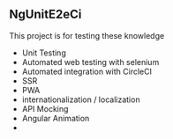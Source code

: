 ## NgUnitE2eCi

This project is for testing these knowledge 
- Unit Testing 
- Automated web testing with selenium
- Automated integration with CircleCI 
- SSR 
- PWA 
- internationalization / localization 
- API Mocking 
- Angular Animation 
- 

